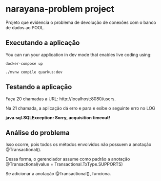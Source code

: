 # narayana-problem project

Projeto que evidencia o problema de devolução de conexões com o banco de dados ao POOL.

## Executando a aplicação

You can run your application in dev mode that enables live coding using:
```shell script
docker-compose up
```

```shell script
./mvnw compile quarkus:dev
```

## Testando a aplicação

Faça 20 chamadas a URL: http://localhost:8080/users. 

Na 21 chamada, a aplicação dá erro e para e exibe o seguinte erro no LOG

**java.sql.SQLException: Sorry, acquisition timeout!**

## Análise do problema

Isso ocorre, pois todos os métodos envolvidos não possuem a anotação @Transactional().

Dessa forma, o gerenciador assume como padrão a anotação @Transactional(value = Transactional.TxType.SUPPORTS)

Se adicionar a anotação @Transactional(), funciona.
